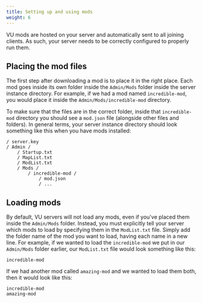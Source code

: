 ```yaml
---
title: Setting up and using mods
weight: 6
---
```


VU mods are hosted on your server and automatically sent to all joining clients. As such, your server needs to be correctly configured to properly run them.

## Placing the mod files

The first step after downloading a mod is to place it in the right place. Each mod goes inside its own folder inside the `Admin/Mods` folder inside the server instance directory. For example, if we had a mod named `incredible-mod`, you would place it inside the `Admin/Mods/incredible-mod` directory. 

To make sure that the files are in the correct folder, inside that `incredible-mod` directory you should see a `mod.json` file (alongside other files and folders). In general terms, your server instance directory should look something like this when you have mods installed:

```
/ server.key
/ Admin /
    / Startup.txt
    / MapList.txt
    / ModList.txt
    / Mods /
        / incredible-mod /
            / mod.json
            / ...
```

## Loading mods

By default, VU servers will not load any mods, even if you've placed them inside the `Admin/Mods` folder. Instead, you must explicitly tell your server which mods to load by specifying them in the `ModList.txt` file. Simply add the folder name of the mod you want to load, having each name in a new line. For example, if we wanted to load the `incredible-mod` we put in our `Admin/Mods` folder earlier, our `ModList.txt` file would look something like this:

```
incredible-mod
```

If we had another mod called `amazing-mod` and we wanted to load them both, then it would look like this:

```
incredible-mod
amazing-mod
```